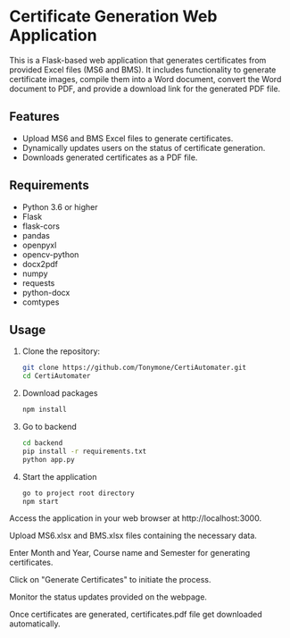 # Certificate Generation Web Application

This is a Flask-based web application that generates certificates from provided Excel files (MS6 and BMS). It includes functionality to generate certificate images, compile them into a Word document, convert the Word document to PDF, and provide a download link for the generated PDF file.

## Features

- Upload MS6 and BMS Excel files to generate certificates.
- Dynamically updates users on the status of certificate generation.
- Downloads generated certificates as a PDF file.

## Requirements

- Python 3.6 or higher
- Flask
- flask-cors
- pandas
- openpyxl
- opencv-python
- docx2pdf
- numpy
- requests
- python-docx
- comtypes

## Usage

1. Clone the repository:

   ```bash
   git clone https://github.com/Tonymone/CertiAutomater.git
   cd CertiAutomater

2. Download packages
   ```bash
   npm install

3. Go to backend
   ```bash
   cd backend
   pip install -r requirements.txt
   python app.py

4. Start the application
   ```bash
   go to project root directory
   npm start

Access the application in your web browser at http://localhost:3000.

Upload MS6.xlsx and BMS.xlsx files containing the necessary data.

Enter Month and Year, Course name and Semester for generating certificates.

Click on "Generate Certificates" to initiate the process.

Monitor the status updates provided on the webpage.

Once certificates are generated, certificates.pdf file get downloaded automatically.
